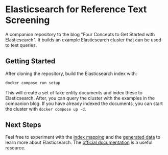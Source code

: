 # Elasticsearch for Reference Text Screening
A companion repository to the blog "Four Concepts to Get Started with Elasticsearch". It builds an example Elasticsearch cluster that can be used to test queries.

## Getting Started
After cloning the repository, build the Elasticsearch index with:
```bash
docker compose run setup
```

This will create a set of fake entity documents and index these to Elasticsearch. After, you can query the cluster with the examples in the companion blog. If you have already indexed the documents, you can start the cluster with `docker compose up -d`.

## Next Steps
Feel free to experiment with the [index mapping](src/mapping.json) and the [generated data](src/entity.py) to learn more about Elasticsearch. The [official documentation](https://www.elastic.co/guide/en/elasticsearch/reference/current/search-with-elasticsearch.html) is a useful resource.
